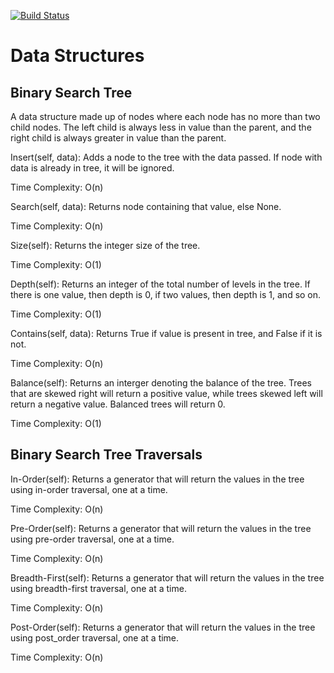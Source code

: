[![Build Status](https://travis-ci.org/famavott/more-data-structures.svg?branch=deletion)](https://travis-ci.org/famavott/more-data-structures)

# Data Structures

## Binary Search Tree
A data structure made up of nodes where each node has no more than two child nodes. The left child is always less in value than the parent, and the right child is always greater in value than the parent.

Insert(self, data): Adds a node to the tree with the data passed. If node with data is already in tree, it will be ignored.

Time Complexity: O(n)

Search(self, data): Returns node containing that value, else None.

Time Complexity: O(n)

Size(self): Returns the integer size of the tree.

Time Complexity: O(1)

Depth(self): Returns an integer of the total number of levels in the tree. If there is one value, then depth is 0, if two values, then depth is 1, and so on.

Time Complexity: O(1)

Contains(self, data): Returns True if value is present in tree, and False if it is not.

Time Complexity: O(n)

Balance(self): Returns an interger denoting the balance of the tree. Trees that are skewed right will return a positive value, while trees skewed left will return a negative value. Balanced trees will return 0.

Time Complexity: O(1)

## Binary Search Tree Traversals

In-Order(self): Returns a generator that will return the values in the tree using in-order traversal, one at a time.

Time Complexity: O(n)

Pre-Order(self): Returns a generator that will return the values in the tree using pre-order traversal, one at a time.

Time Complexity: O(n)

Breadth-First(self): Returns a generator that will return the values in the tree using breadth-first traversal, one at a time.

Time Complexity: O(n)

Post-Order(self): Returns a generator that will return the values in the tree using post_order traversal, one at a time.

Time Complexity: O(n)

